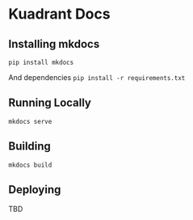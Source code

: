 # Kuadrant Docs

## Installing mkdocs
`pip install mkdocs`

And dependencies
`pip install -r requirements.txt`

## Running Locally
`mkdocs serve`

## Building
`mkdocs build`

## Deploying
TBD
